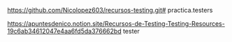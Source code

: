 https://github.com/Nicolopez603/recursos-testing.git# practica.testers

https://apuntesdenico.notion.site/Recursos-de-Testing-Testing-Resources-19c6ab34612047e4aa6fd5da376662bd  tester

